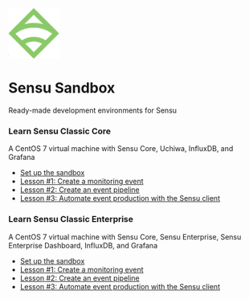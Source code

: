 ![Sensu logo](/images/sensu-logo.png)

# Sensu Sandbox
Ready-made development environments for Sensu

### Learn Sensu Classic Core
A CentOS 7 virtual machine with Sensu Core, Uchiwa, InfluxDB, and Grafana

- [Set up the sandbox](sensu-classic/core#set-up-the-sandbox)
- [Lesson \#1: Create a monitoring event](sensu-classic/core#lesson-1-create-a-monitoring-event)
- [Lesson \#2: Create an event pipeline](sensu-classic/core#lesson-2-pipe-events-into-slack)
- [Lesson \#3: Automate event production with the Sensu client](sensu-classic/core#lesson-3-automate-event-production-with-the-sensu-client)

### Learn Sensu Classic Enterprise
A CentOS 7 virtual machine with Sensu Core, Sensu Enterprise, Sensu Enterprise Dashboard, InfluxDB, and Grafana

- [Set up the sandbox](sensu-classic/enterprise#set-up-the-sandbox)
- [Lesson \#1: Create a monitoring event](sensu-classic/enterprise#lesson-1-create-a-monitoring-event)
- [Lesson \#2: Create an event pipeline](sensu-classic/enterprise#lesson-2-pipe-events-into-slack)
- [Lesson \#3: Automate event production with the Sensu client](sensu-classic/enterprise#lesson-3-automate-event-production-with-the-sensu-client)
